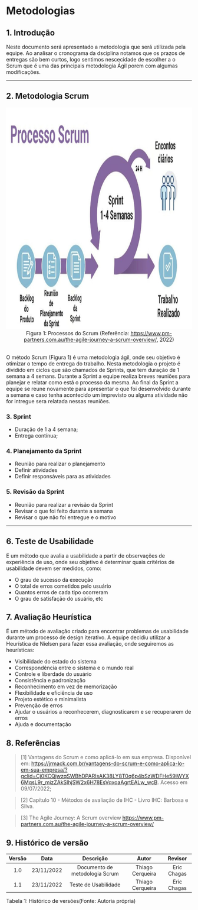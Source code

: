 # Metodologias

## 1. Introdução

<p>Neste documento será apresentado a metodologia que será utilizada pela equipe. Ao analisar o cronograma da dsciplina notamos que os prazos de entregas são bem curtos, logo sentimos nescecidade de escolher a o Scrum que é uma das principais metodologia Ágil porem com algumas modificações.  </p>

---

## 2. Metodologia Scrum

<div align="center">
<img src="https://raw.githubusercontent.com/Interacao-Humano-Computador/2022.2-UnbIdiomas/main/docs/assets/img/processoScrum.png" width="1000" height="600"/>
<figcaption align="center">Figura 1: Processos do Scrum (Referência: <a href="https://www.pm-partners.com.au/the-agile-journey-a-scrum-overview/" target="_blanck">https://www.pm-partners.com.au/the-agile-journey-a-scrum-overview/</a>, 2022)</figcaption>
</div>
<br/>

<p>O método Scrum (Figura 1) é uma metodologia ágil, onde seu objetivo é otimizar o tempo de entrega do trabalho. Nesta metodologia o projeto é dividido em ciclos  que são chamados de Sprints, que tem duração de 1 semana a 4 semans. Durante a Sprint a equipe realiza breves reuniões para planejar e relatar como está o processo da mesma. Ao final da Sprint a equipe se reune novamente para apresentar o que foi desenvolvido durante a semana e caso tenha acontecido um imprevisto ou alguma atividade não for intregue sera relatada nessas reuniões.</p>

### 3. Sprint

- Duração de 1 a 4 semana;
- Entrega contínua;

### 4. Planejamento da Sprint

- Reunião para realizar o planejamento
- Definir atividades
- Definir responsáveis para as atividades

### 5. Revisão da Sprint

- Reunião para realizar a revisão da Sprint
- Revisar o que foi feito durante a semana
- Revisar o que não foi entregue e o motivo

---

## 6. Teste de Usabilidade

<p>E um método que avalia a usabilidade a partir de observações de experiência de uso, onde seu objetivo é determinar quais critérios de usabilidade devem ser medidos, como:</p>

- O grau de sucesso da execução
- O total de erros cometidos pelo usuário
- Quantos erros de cada tipo ocorreram
- O grau de satisfação do usuário, etc

## 7. Avaliação Heurística

<p>É um método de avaliação criado para encontrar problemas de usabilidade durante um processo de design iterativo. A equipe decidiu utilizar a Heurística de Nielsen para fazer essa avaliação, onde seguiremos as heurísticas:</p>

- Visibilidade do estado do sistema
- Correspondência entre o sistema e o mundo real
- Controle e liberdade do usuário
- Consistência e padronização
- Reconhecimento em vez de memorização
- Flexibilidade e eficiência de uso
- Projeto estético e minimalista
- Prevenção de erros
- Ajudar o usuários a reconhecerem, diagnosticarem e se recuperarem de erros
- Ajuda e documentação


## 8. Referências

>[1] Vantagens do Scrum e como aplicá-lo em sua empresa. Disponível em: https://jrmack.com.br/vantagens-do-scrum-e-como-aplica-lo-em-sua-empresa/?gclid=Cj0KCQjwzqSWBhDPARIsAK38LY8T0q6p4bSzWDFHe59IWYX6MqsL9r_mizZAkSlhjSW2x6H78EsVqxoaAgrtEALw_wcB. Acesso em 09/07/2022;

>[2] Capítulo 10 - Métodos de avaliação de IHC - Livro IHC: Barbosa e Silva.

>[3] The Agile Journey: A Scrum overview https://www.pm-partners.com.au/the-agile-journey-a-scrum-overview/

## 9. Histórico de versão

| Versão |    Data    |                  Descrição                  |     Autor        |    Revisor    |
| :----: | :--------: | :-----------------------------------------: | :------------:   | :-----------: |
|  1.0   | 23/11/2022 |          Documento de metodologia Scrum     | Thiago Cerqueira | Eric Chagas   |
|  1.1   | 23/11/2022 |              Teste de Usabilidade           | Thiago Cerqueira | Eric Chagas   |

<div align="center">
<figcaption align="left">Tabela 1: Histórico de versões(Fonte: Autoria própria)</figcaption>
</div>
<br/>
